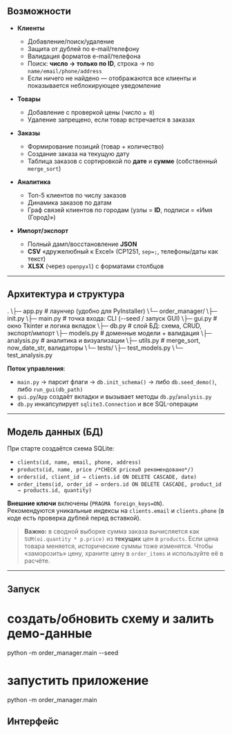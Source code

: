 ## Возможности

- **Клиенты**
  - Добавление/поиск/удаление
  - Защита от дублей по e-mail/телефону
  - Валидация форматов e-mail/телефона
  - Поиск: **число → только по ID**, строка → по `name/email/phone/address`
  - Если ничего не найдено — отображаются все клиенты и показывается неблокирующее уведомление

- **Товары**
  - Добавление с проверкой цены (число `≥ 0`)
  - Удаление запрещено, если товар встречается в заказах

- **Заказы**
  - Формирование позиций (товар + количество)
  - Создание заказа на текущую дату
  - Таблица заказов с сортировкой по **дате** и **сумме** (собственный `merge_sort`)

- **Аналитика**
  - Топ-5 клиентов по числу заказов
  - Динамика заказов по датам
  - Граф связей клиентов по городам (узлы = **ID**, подписи = «Имя (Город)»)

- **Импорт/экспорт**
  - Полный дамп/восстановление **JSON**
  - **CSV** «дружелюбный к Excel» (CP1251, `sep=;`, телефоны/даты как текст)
  - **XLSX** (через `openpyxl`) с форматами столбцов

---

## Архитектура и структура

\.
\├─ app.py # лаунчер (удобно для PyInstaller)
\└─ order_manager/
\├─ init.py
\├─ main.py # точка входа: CLI (--seed / запуск GUI)
\├─ gui.py # окно Tkinter и логика вкладок
\├─ db.py # слой БД: схема, CRUD, экспорт/импорт
\├─ models.py # доменные модели + валидация
\├─ analysis.py # аналитика и визуализации
\├─ utils.py # merge_sort, now_date_str, валидаторы
\└─ tests/
\├─ test_models.py
\└─ test_analysis.py

**Поток управления**:

- `main.py` → парсит флаги → `db.init_schema()` → либо `db.seed_demo()`, либо `run_gui(db_path)`
- `gui.py`/`App` создаёт вкладки и вызывает методы `db.py`/`analysis.py`
- `db.py` инкапсулирует `sqlite3.Connection` и все SQL-операции

---

## Модель данных (БД)

При старте создаётся схема SQLite:

- `clients(id, name, email, phone, address)`
- `products(id, name, price /*CHECK price≥0 рекомендовано*/)`
- `orders(id, client_id → clients.id ON DELETE CASCADE, date)`
- `order_items(id, order_id → orders.id ON DELETE CASCADE, product_id → products.id, quantity)`

**Внешние ключи** включены (`PRAGMA foreign_keys=ON`).  
Рекомендуются уникальные индексы на `clients.email` и `clients.phone` (в коде есть проверка дублей перед вставкой).

> **Важно:** в сводной выборке сумма заказа вычисляется как `SUM(oi.quantity * p.price)` из **текущих** цен в `products`. Если цена товара меняется, исторические суммы тоже изменятся. Чтобы «заморозить» цену, храните цену в `order_items` и используйте её в расчёте.

---

## Запуск

# создать/обновить схему и залить демо-данные
python -m order_manager.main --seed

# запустить приложение
python -m order_manager.main

## Интерфейс


